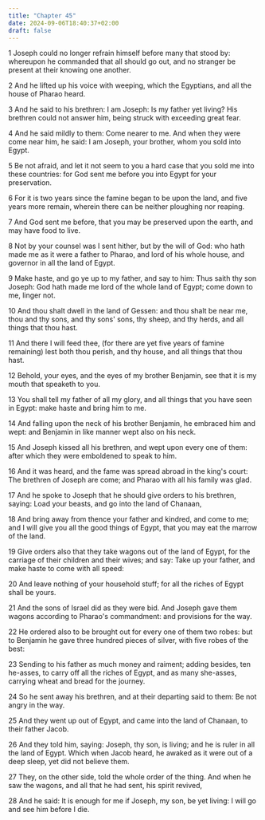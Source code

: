 ```yaml
---
title: "Chapter 45"
date: 2024-09-06T18:40:37+02:00
draft: false
---
```




1 Joseph could no longer refrain himself before many that stood by: whereupon he commanded that all should go out, and no stranger be present at their knowing one another.

2 And he lifted up his voice with weeping, which the Egyptians, and all the house of Pharao heard.

3 And he said to his brethren: I am Joseph: Is my father yet living? His brethren could not answer him, being struck with exceeding great fear.

4 And he said mildly to them: Come nearer to me. And when they were come near him, he said: I am Joseph, your brother, whom you sold into Egypt.

5 Be not afraid, and let it not seem to you a hard case that you sold me into these countries: for God sent me before you into Egypt for your preservation.

6 For it is two years since the famine began to be upon the land, and five years more remain, wherein there can be neither ploughing nor reaping.

7 And God sent me before, that you may be preserved upon the earth, and may have food to live.

8 Not by your counsel was I sent hither, but by the will of God: who hath made me as it were a father to Pharao, and lord of his whole house, and governor in all the land of Egypt.

9 Make haste, and go ye up to my father, and say to him: Thus saith thy son Joseph: God hath made me lord of the whole land of Egypt; come down to me, linger not.

10 And thou shalt dwell in the land of Gessen: and thou shalt be near me, thou and thy sons, and thy sons' sons, thy sheep, and thy herds, and all things that thou hast.

11 And there I will feed thee, (for there are yet five years of famine remaining) lest both thou perish, and thy house, and all things that thou hast.

12 Behold, your eyes, and the eyes of my brother Benjamin, see that it is my mouth that speaketh to you.

13 You shall tell my father of all my glory, and all things that you have seen in Egypt: make haste and bring him to me.

14 And falling upon the neck of his brother Benjamin, he embraced him and wept: and Benjamin in like manner wept also on his neck.

15 And Joseph kissed all his brethren, and wept upon every one of them: after which they were emboldened to speak to him.

16 And it was heard, and the fame was spread abroad in the king's court: The brethren of Joseph are come; and Pharao with all his family was glad.

17 And he spoke to Joseph that he should give orders to his brethren, saying: Load your beasts, and go into the land of Chanaan,

18 And bring away from thence your father and kindred, and come to me; and I will give you all the good things of Egypt, that you may eat the marrow of the land.

19 Give orders also that they take wagons out of the land of Egypt, for the carriage of their children and their wives; and say: Take up your father, and make haste to come with all speed:

20 And leave nothing of your household stuff; for all the riches of Egypt shall be yours.

21 And the sons of Israel did as they were bid. And Joseph gave them wagons according to Pharao's commandment: and provisions for the way.

22 He ordered also to be brought out for every one of them two robes: but to Benjamin he gave three hundred pieces of silver, with five robes of the best:

23 Sending to his father as much money and raiment; adding besides, ten he-asses, to carry off all the riches of Egypt, and as many she-asses, carrying wheat and bread for the journey.

24 So he sent away his brethren, and at their departing said to them: Be not angry in the way.

25 And they went up out of Egypt, and came into the land of Chanaan, to their father Jacob.

26 And they told him, saying: Joseph, thy son, is living; and he is ruler in all the land of Egypt. Which when Jacob heard, he awaked as it were out of a deep sleep, yet did not believe them.

27 They, on the other side, told the whole order of the thing. And when he saw the wagons, and all that he had sent, his spirit revived,

28 And he said: It is enough for me if Joseph, my son, be yet living: I will go and see him before I die.

